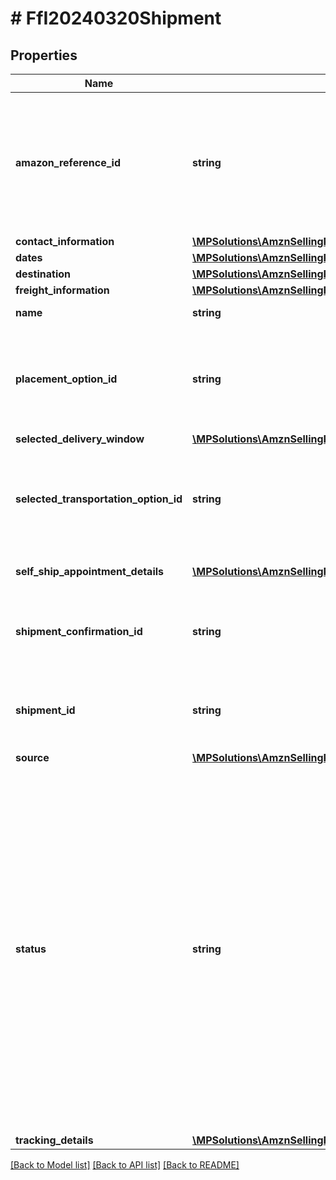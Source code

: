 # # FfI20240320Shipment

## Properties

Name | Type | Description | Notes
------------ | ------------- | ------------- | -------------
**amazon_reference_id** | **string** | A unique identifier created by Amazon that identifies this Amazon-partnered, Less Than Truckload/Full Truckload (LTL/FTL) shipment. | [optional]
**contact_information** | [**\MPSolutions\AmznSellingPartnerApi\Models\FulfillmentInbound20240320\FfI20240320ContactInformation**](FfI20240320ContactInformation.md) |  | [optional]
**dates** | [**\MPSolutions\AmznSellingPartnerApi\Models\FulfillmentInbound20240320\FfI20240320Dates**](FfI20240320Dates.md) |  | [optional]
**destination** | [**\MPSolutions\AmznSellingPartnerApi\Models\FulfillmentInbound20240320\FfI20240320ShipmentDestination**](FfI20240320ShipmentDestination.md) |  |
**freight_information** | [**\MPSolutions\AmznSellingPartnerApi\Models\FulfillmentInbound20240320\FfI20240320FreightInformation**](FfI20240320FreightInformation.md) |  | [optional]
**name** | **string** | The name of the shipment. | [optional]
**placement_option_id** | **string** | The identifier of a placement option. A placement option represents the shipment splits and destinations of SKUs. |
**selected_delivery_window** | [**\MPSolutions\AmznSellingPartnerApi\Models\FulfillmentInbound20240320\FfI20240320SelectedDeliveryWindow**](FfI20240320SelectedDeliveryWindow.md) |  | [optional]
**selected_transportation_option_id** | **string** | Identifier of a transportation option. A transportation option represent one option for how to send a shipment. | [optional]
**self_ship_appointment_details** | [**\MPSolutions\AmznSellingPartnerApi\Models\FulfillmentInbound20240320\FfI20240320SelfShipAppointmentDetails[]**](FfI20240320SelfShipAppointmentDetails.md) | List of self ship appointment details. | [optional]
**shipment_confirmation_id** | **string** | The confirmed shipment ID which shows up on labels (for example, &#x60;FBA1234ABCD&#x60;). | [optional]
**shipment_id** | **string** | Identifier of a shipment. A shipment contains the boxes and units being inbounded. |
**source** | [**\MPSolutions\AmznSellingPartnerApi\Models\FulfillmentInbound20240320\FfI20240320ShipmentSource**](FfI20240320ShipmentSource.md) |  |
**status** | **string** | The status of a shipment. The state of the shipment will typically start as &#x60;UNCONFIRMED&#x60;, then transition to &#x60;WORKING&#x60; after a placement option has been confirmed, and then to &#x60;READY_TO_SHIP&#x60; once labels are generated.  Possible values: &#x60;ABANDONED&#x60;, &#x60;CANCELLED&#x60;, &#x60;CHECKED_IN&#x60;, &#x60;CLOSED&#x60;, &#x60;DELETED&#x60;, &#x60;DELIVERED&#x60;, &#x60;IN_TRANSIT&#x60;, &#x60;MIXED&#x60;, &#x60;READY_TO_SHIP&#x60;, &#x60;RECEIVING&#x60;, &#x60;SHIPPED&#x60;, &#x60;UNCONFIRMED&#x60;, &#x60;WORKING&#x60; | [optional]
**tracking_details** | [**\MPSolutions\AmznSellingPartnerApi\Models\FulfillmentInbound20240320\FfI20240320TrackingDetails**](FfI20240320TrackingDetails.md) |  | [optional]

[[Back to Model list]](../../README.md#models) [[Back to API list]](../../README.md#endpoints) [[Back to README]](../../README.md)
